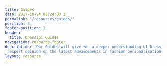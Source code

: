 ```yaml
---
title: Guides
date: 2017-10-24 08:24:00 Z
permalink: "/resources/guides/"
position: 3
footer-position: 2
header:
  title: Dressipi Guides
navigation: resource-footer
description: 'Our Guides will give you a deeper understanding of Dressipi and
  expert opinion on the latest advancements in fashion personalisation. '
layout: resource
---
```


